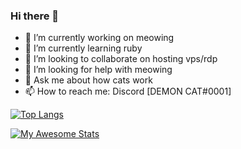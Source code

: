 ### Hi there 👋
- 🔭 I’m currently working on meowing
- 🌱 I’m currently learning ruby
- 👯 I’m looking to collaborate on hosting vps/rdp
- 🤔 I’m looking for help with meowing
- 💬 Ask me about how cats work
- 📫 How to reach me: Discord [DEMON CAT#0001]

[![Top Langs](https://github-readme-stats.vercel.app/api/top-langs/?username=0demoncat0)](https://github.com/anuraghazra/github-readme-stats)





[![My Awesome Stats](https://awesome-github-stats.azurewebsites.net/user-stats/0demoncat0?cardType=github&theme=tokyonight)](https://git.io/awesome-stats-card)






